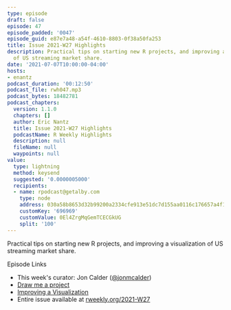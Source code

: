 ```yaml
---
type: episode
draft: false
episode: 47
episode_padded: '0047'
episode_guid: e87e7a48-a54f-4610-8803-0f38a50fa253
title: Issue 2021-W27 Highlights
description: Practical tips on starting new R projects, and improving a visualization
  of US streaming market share.
date: '2021-07-07T10:00:00-04:00'
hosts:
- enantz
podcast_duration: '00:12:50'
podcast_file: rwh047.mp3
podcast_bytes: 18482781
podcast_chapters:
  version: 1.1.0
  chapters: []
  author: Eric Nantz
  title: Issue 2021-W27 Highlights
  podcastName: R Weekly Highlights
  description: null
  fileName: null
  waypoints: null
value:
  type: lightning
  method: keysend
  suggested: '0.0000005000'
  recipients:
  - name: rpodcast@getalby.com
    type: node
    address: 030a58b8653d32b99200a2334cfe913e51dc7d155aa0116c176657a4f1722677a3
    customKey: '696969'
    customValue: 0El4ZrgMqGemTCECGkUG
    split: '100'
---
```

Practical tips on starting new R projects, and improving a visualization
of US streaming market share.

Episode Links

-   This week's curator: Jon Calder
    (<a href="https://twitter.com/jonmcalder" rel="nofollow">@jonmcalder</a>)
-   <a href="https://masalmon.eu/2021/06/30/r-projects/" rel="nofollow">Draw
    me a project</a>
-   <a href="https://jcarroll.com.au/2021/07/02/improving-a-visualization/"
    rel="nofollow">Improving a Visualization</a>
-   Entire issue available at
    <a href="https://rweekly.org/2021-W27.html"
    rel="nofollow">rweekly.org/2021-W27</a>
